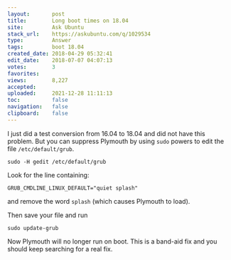 ```yaml
---
layout:       post
title:        Long boot times on 18.04
site:         Ask Ubuntu
stack_url:    https://askubuntu.com/q/1029534
type:         Answer
tags:         boot 18.04
created_date: 2018-04-29 05:32:41
edit_date:    2018-07-07 04:07:13
votes:        3
favorites:    
views:        8,227
accepted:     
uploaded:     2021-12-28 11:11:13
toc:          false
navigation:   false
clipboard:    false
---
```


I just did a test conversion from 16.04 to 18.04 and did not have this problem. But you can suppress Plymouth by using `sudo` powers to edit the file `/etc/default/grub`. 


``` 
sudo -H gedit /etc/default/grub

```


Look for the line containing:

``` 
GRUB_CMDLINE_LINUX_DEFAULT="quiet splash"

```

and remove the word `splash` (which causes Plymouth to load).

Then save your file and run

``` 
sudo update-grub

```

Now Plymouth will no longer run on boot. This is a band-aid fix and you should keep searching for a real fix.
